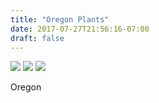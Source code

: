 ```yaml
---
title: "Oregon Plants"
date: 2017-07-27T21:56:16-07:00
draft: false
---
```


![](https://d17enza3bfujl8.cloudfront.net/DSCF7796.jpg)
![](https://d17enza3bfujl8.cloudfront.net/DSCF7801.jpg)
![](https://d17enza3bfujl8.cloudfront.net/DSCF7813.jpg)

Oregon
